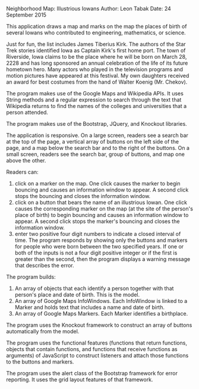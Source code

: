 
Neighborhood Map: Illustrious Iowans
Author: Leon Tabak
Date: 24 September 2015

This application draws a map and marks on the map
the places of birth of several Iowans who contributed
to engineering, mathematics, or science.

Just for fun, the list includes James Tiberius Kirk.
The authors of the Star Trek stories identified Iowa
as Captain Kirk's first home port. The town of Riverside,
Iowa claims to be the place where he will be born on 
March 28, 2228 and has long sponsored an annual celebration
of the life of its future hometown hero. Many actors who
played in the television programs and motion pictures have
appeared at this festival. My own daughters received an award
for best costumes from the hand of Walter Koenig (Mr. Chekov).

The program makes use of the Google Maps and Wikipedia APIs.
It uses String methods and a regular expression to search 
through the text that Wikipedia returns to find the names 
of the colleges and universities that a person attended.

The program makes use of the Bootstrap, JQuery, and 
Knockout libraries.

The application is responsive. On a large screen,
readers see a search bar at the top of the page,
a vertical array of buttons on the left side of
the page, and a map below the search bar and to
the right of the buttons. On a small screen, readers
see the search bar, group of buttons, and map one
above the other.

Readers can:
1) click on a marker on the map. One click causes
   the marker to begin bouncing and causes an information
   window to appear. A second click stops the bouncing
   and closes the information window.
2) click on a button that bears the name of an
   illustrious Iowan. One click causes the corresponding
   marker on the map (at the site of the person's place
   of birth) to begin bouncing and causes an information
   window to appear. A second click stops the marker's 
   bouncing and closes the information window.
3) enter two positive four digit numbers to indicate 
   a closed interval of time. The program responds by showing
   only the buttons and markers for people who were
   born between the two specified years. If one or both
   of the inputs is not a four digit positive integer
   or if the first is greater than the second, then the
   program displays a warning message that describes the
   error.

The program builds:
1) An array of objects that each identify a person together
   with that person's place and date of birth.
   This is the model.
2) An array of Google Maps InfoWindows. Each InfoWindow is
   linked to a Marker and holds text that includes a name
   and date of birth.
3) An array of Google Maps Markers. Each Marker identifies
   a birthplace.

The program uses the Knockout framework to construct an
array of buttons automatically from the model.

The program uses the functional features (functions that return
functions, objects that contain functions, and functions that 
receive functions as arguments) of JavaScript to construct listeners 
and attach those functions to the buttons and markers.

The program uses the alert class of the Bootstrap framework for
error reporting. It uses the grid layout features of that framework.

